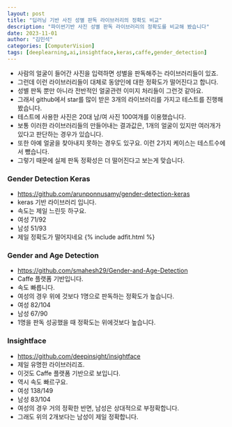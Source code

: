 ```yaml
---
layout: post
title: "딥러닝 기반 사진 성별 판독 라이브러리의 정확도 비교"
description: "파이썬기반 사진 성별 판독 라이브러리의 정확도를 비교해 봤습니다"
date: 2023-11-01
author: "김민석"
categories: [ComputerVision]
tags: [deeplearning,ai,insightface,keras,caffe,gender_detection]
---
```

- 사람의 얼굴이 들어간 사진을 입력하면 성별을 판독해주는 라이브러리들이 있죠.
- 그런데 이런 라이브러리들이 대체로 동양인에 대한 정확도가 떨어진다고 합니다.
- 성별 판독 뿐만 아니라 전반적인 얼굴관련 이미지 처리들이 그런것 같아요.
- 그래서 github에서 star를 많이 받은 3개의 라이브러리를 가지고 테스트를 진행해 봤습니다.
- 테스트에 사용한 사진은 20대 남/여 사진 100여개를 이용했습니다.
- 보통 이러한 라이브러리들의 만들어내는 결과값은, 1개의 얼굴이 있지만 여러개가 있다고 판단하는 경우가 있습니다.
- 또한 아예 얼굴을 찾아내지 못하는 경우도 있구요. 이런 2가지 케이스는 테스트수에서 뺐습니다.
- 그렇기 때문에 실제 판독 정확성은 더 떨어진다고 보는게 맞습니다.

### Gender Detection Keras
- https://github.com/arunponnusamy/gender-detection-keras
- keras 기반 라이브러리 입니다.
- 속도는 제일 느린듯 하구요.
- 여성 71/92
- 남성 51/93
- 제일 정확도가 떨어지네요
{% include adfit.html %}
### Gender and Age Detection
- https://github.com/smahesh29/Gender-and-Age-Detection
- Caffe 플랫폼 기반입니다.
- 속도 빠릅니다.
- 여성의 경우 위에 것보다 1명으로 판독하는 정확도가 높습니다.
- 여성 82/104
- 남성 67/90
- 1명을 판독 성공했을 때 정확도는 위에것보다 높습니다.
### Insightface
- https://github.com/deepinsight/insightface
- 제일 유명한 라이브러리죠.
- 이것도 Caffe 플랫폼 기반으로 보입니다.
- 역시 속도 빠르구요.
- 여성 138/149
- 남성 83/104
- 여성의 경우 거의 정확한 반면, 남성은 상대적으로 부정확합니다.
- 그래도 위의 2개보다는 남성이 제일 정확합니다.


